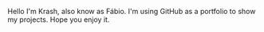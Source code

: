 
Hello I'm Krash, also know as Fábio.
I'm using GitHub as a portfolio to show my projects.
  Hope you enjoy it.
